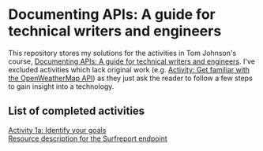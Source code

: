# Documenting APIs: A guide for technical writers and engineers

This repository stores my solutions for the activities in Tom Johnson's course, [Documenting APIs: A guide for technical writers and engineers](https://idratherbewriting.com/learnapidoc/docapis_introtoapis.html). I've excluded activities which lack original work (e.g. [Activity: Get familiar with the OpenWeatherMap API](https://idratherbewriting.com/learnapidoc/docapis_scenario_for_using_weather_api.html#-activity-get-familiar-with-the-openweathermap-api)) as they just ask the reader to follow a few steps to gain insight into a technology.

## List of completed activities
[Activity 1a: Identify your goals](activity1a.md)  
[Resource description for the Surfreport endpoint](surfreport-resource.md)
